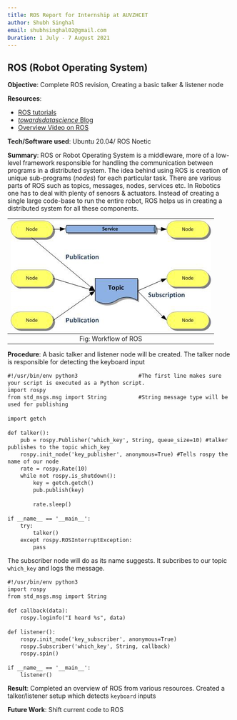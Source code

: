 ```yaml
---
title: ROS Report for Internship at AUVZHCET
author: Shubh Singhal
email: shubhsinghal02@gmail.com
Duration: 1 July - 7 August 2021
---
```


## ROS (Robot Operating System)

**Objective**: Complete ROS revision, Creating a basic talker & listener node

**Resources**:
 - [ROS tutorials](http://wiki.ros.org/ROS/Tutorials)
 - [_towardsdatascience_  Blog](https://towardsdatascience.com/what-why-and-how-of-ros-b2f5ea8be0f3)
 - [ Overview Video on ROS](https://www.youtube.com/watch?v=vrFFnupcRL4)
 
 **Tech/Software used**: Ubuntu 20.04/ ROS Noetic
 
 **Summary**:
 ROS or Robot Operating System is a middleware, more of a low-level framework responsible for handling the communication between programs in a distributed system. The idea behind using ROS is creation of unique sub-programs (_nodes_) for each particular task. There are various parts of ROS such as topics, messages, nodes, services etc. In Robotics one has to deal with plenty of senosrs & actuators. Instead of creating a single large code-base to run the entire robot, ROS helps us in creating a distributed system for all these components.

| ![ROS Workflow](static/Shubh_2021_1.jpeg) |
| :---: |
| Fig: Workflow of ROS |

**Procedure**:
A basic talker and listener node will be created. The talker node is responsible for detecting the keyboard input
```
#!/usr/bin/env python3                   #The first line makes sure your script is executed as a Python script.
import rospy 
from std_msgs.msg import String          #String message type will be used for publishing

import getch

def talker():
    pub = rospy.Publisher('which_key', String, queue_size=10) #talker publishes to the topic which_key
    rospy.init_node('key_publisher', anonymous=True) #Tells rospy the name of our node
    rate = rospy.Rate(10)
    while not rospy.is_shutdown():
        key = getch.getch()  
        pub.publish(key) 
          
        rate.sleep()

if __name__ == '__main__':
    try:
        talker()
    except rospy.ROSInterruptException:
        pass
```
The subscriber node will do as its name suggests. It subcribes to our topic `which_key` and logs the message.

```
#!/usr/bin/env python3
import rospy
from std_msgs.msg import String

def callback(data):
    rospy.loginfo("I heard %s", data)

def listener():
    rospy.init_node('key_subscriber', anonymous=True)
    rospy.Subscriber('which_key', String, callback)
    rospy.spin()

if __name__ == '__main__':
    listener()
```
 **Result**: Completed an overview of ROS from various resources. Created a talker/listener setup which detects `keyboard` inputs
 
 **Future Work**: Shift current code to ROS

